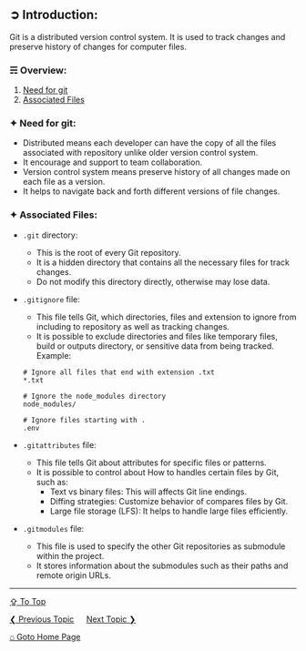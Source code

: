 ## &#10162; Introduction:
Git is a distributed version control system. It is used to track changes and preserve history of changes for computer files.

### &#9780; Overview:
1. [Need for git](#-need-for-git)
2. [Associated Files](#-associated-files)

### &#10022; Need for git:
- Distributed means each developer can have the copy of all the files associated with repository unlike older version control system.
- It encourage and support to team collaboration.
- Version control system means preserve history of all changes made on each file as a version.
- It helps to navigate back and forth different versions of file changes.

### &#10022; Associated Files:

- `.git` directory: 
	- This is the root of every Git repository. 
	- It is a hidden directory that contains all the necessary files for track changes. 
	- Do not modify this directory directly, otherwise may lose data.

- `.gitignore` file: 
	- This file tells Git, which directories, files and extension to ignore from including to repository as well as tracking changes. 
	- It is possible to exclude directories and files like temporary files, build or outputs directory, or sensitive data from being tracked. 
	Example:
    ```.gitignore
    # Ignore all files that end with extension .txt
    *.txt

    # Ignore the node_modules directory
    node_modules/

    # Ignore files starting with .
    .env 
    ```

- `.gitattributes` file:
	- This file tells Git about attributes for specific files or patterns. 
	- It is possible to control about How to handles certain files by Git, such as:
		- Text vs binary files: This will affects Git line endings.
		- Diffing strategies: Customize behavior of compares files by Git.
		- Large file storage (LFS): It helps to handle large files efficiently.

- `.gitmodules` file: 
	- This file is used to specify the other Git repositories as submodule within the project.
	- It stores information about the submodules such as their paths and remote origin URLs.

---
[&#8682; To Top](#-introduction)

[&#10094; Previous Topic](../README.md) &emsp; [Next Topic &#10095;](./basic-repository-operations.md)

[&#8962; Goto Home Page](../README.md)